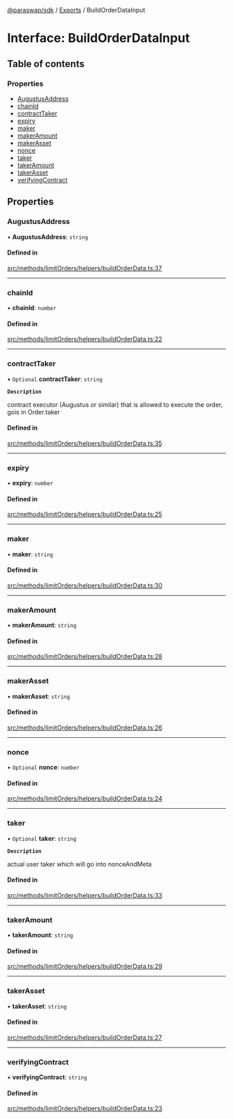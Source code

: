[@paraswap/sdk](../README.md) / [Exports](../modules.md) / BuildOrderDataInput

# Interface: BuildOrderDataInput

## Table of contents

### Properties

- [AugustusAddress](BuildOrderDataInput.md#augustusaddress)
- [chainId](BuildOrderDataInput.md#chainid)
- [contractTaker](BuildOrderDataInput.md#contracttaker)
- [expiry](BuildOrderDataInput.md#expiry)
- [maker](BuildOrderDataInput.md#maker)
- [makerAmount](BuildOrderDataInput.md#makeramount)
- [makerAsset](BuildOrderDataInput.md#makerasset)
- [nonce](BuildOrderDataInput.md#nonce)
- [taker](BuildOrderDataInput.md#taker)
- [takerAmount](BuildOrderDataInput.md#takeramount)
- [takerAsset](BuildOrderDataInput.md#takerasset)
- [verifyingContract](BuildOrderDataInput.md#verifyingcontract)

## Properties

### AugustusAddress

• **AugustusAddress**: `string`

#### Defined in

[src/methods/limitOrders/helpers/buildOrderData.ts:37](https://github.com/paraswap/paraswap-sdk/blob/master/src/methods/limitOrders/helpers/buildOrderData.ts#L37)

___

### chainId

• **chainId**: `number`

#### Defined in

[src/methods/limitOrders/helpers/buildOrderData.ts:22](https://github.com/paraswap/paraswap-sdk/blob/master/src/methods/limitOrders/helpers/buildOrderData.ts#L22)

___

### contractTaker

• `Optional` **contractTaker**: `string`

**`Description`**

contract executor (Augustus or similar) that is allowed to execute the order, gois in Order.taker

#### Defined in

[src/methods/limitOrders/helpers/buildOrderData.ts:35](https://github.com/paraswap/paraswap-sdk/blob/master/src/methods/limitOrders/helpers/buildOrderData.ts#L35)

___

### expiry

• **expiry**: `number`

#### Defined in

[src/methods/limitOrders/helpers/buildOrderData.ts:25](https://github.com/paraswap/paraswap-sdk/blob/master/src/methods/limitOrders/helpers/buildOrderData.ts#L25)

___

### maker

• **maker**: `string`

#### Defined in

[src/methods/limitOrders/helpers/buildOrderData.ts:30](https://github.com/paraswap/paraswap-sdk/blob/master/src/methods/limitOrders/helpers/buildOrderData.ts#L30)

___

### makerAmount

• **makerAmount**: `string`

#### Defined in

[src/methods/limitOrders/helpers/buildOrderData.ts:28](https://github.com/paraswap/paraswap-sdk/blob/master/src/methods/limitOrders/helpers/buildOrderData.ts#L28)

___

### makerAsset

• **makerAsset**: `string`

#### Defined in

[src/methods/limitOrders/helpers/buildOrderData.ts:26](https://github.com/paraswap/paraswap-sdk/blob/master/src/methods/limitOrders/helpers/buildOrderData.ts#L26)

___

### nonce

• `Optional` **nonce**: `number`

#### Defined in

[src/methods/limitOrders/helpers/buildOrderData.ts:24](https://github.com/paraswap/paraswap-sdk/blob/master/src/methods/limitOrders/helpers/buildOrderData.ts#L24)

___

### taker

• `Optional` **taker**: `string`

**`Description`**

actual user taker which will go into nonceAndMeta

#### Defined in

[src/methods/limitOrders/helpers/buildOrderData.ts:33](https://github.com/paraswap/paraswap-sdk/blob/master/src/methods/limitOrders/helpers/buildOrderData.ts#L33)

___

### takerAmount

• **takerAmount**: `string`

#### Defined in

[src/methods/limitOrders/helpers/buildOrderData.ts:29](https://github.com/paraswap/paraswap-sdk/blob/master/src/methods/limitOrders/helpers/buildOrderData.ts#L29)

___

### takerAsset

• **takerAsset**: `string`

#### Defined in

[src/methods/limitOrders/helpers/buildOrderData.ts:27](https://github.com/paraswap/paraswap-sdk/blob/master/src/methods/limitOrders/helpers/buildOrderData.ts#L27)

___

### verifyingContract

• **verifyingContract**: `string`

#### Defined in

[src/methods/limitOrders/helpers/buildOrderData.ts:23](https://github.com/paraswap/paraswap-sdk/blob/master/src/methods/limitOrders/helpers/buildOrderData.ts#L23)
